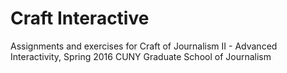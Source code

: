 # Craft Interactive
Assignments and exercises for Craft of Journalism II - Advanced Interactivity, Spring 2016
CUNY Graduate School of Journalism 
